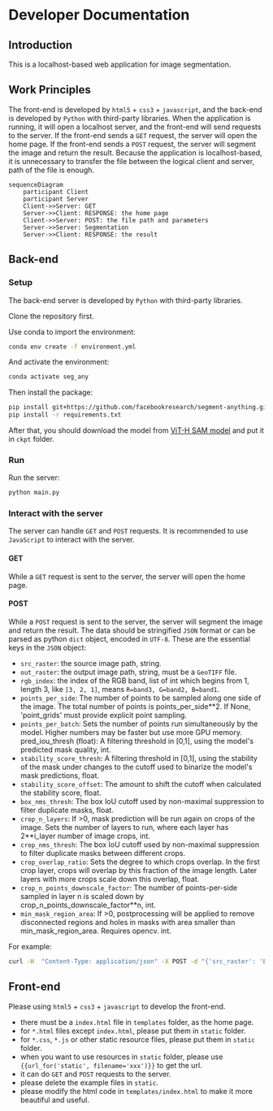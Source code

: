 # Developer Documentation
## Introduction
This is a localhost-based web application for image segmentation.

## Work Principles
The front-end is developed by `html5` + `css3` + `javascript`, and the back-end is developed by `Python` with third-party libraries.
When the application is running, it will open a localhost server, and the front-end will send requests to the server.
If the front-end sends a `GET` request, the server will open the home page.
If the front-end sends a `POST` request, the server will segment the image and return the result.
Because the application is localhost-based, it is unnecessary to transfer the file between the logical client and server,
path of the file is enough.

```mermaid
sequenceDiagram
    participant Client
    participant Server
    Client->>Server: GET
    Server->>Client: RESPONSE: the home page
    Client->>Server: POST: the file path and parameters
    Server->>Server: Segmentation
    Server->>Client: RESPONSE: the result
```

## Back-end
### Setup
The back-end server is developed by `Python` with third-party libraries.

Clone the repository first.

Use conda to import the environment:
```bash
conda env create -f environment.yml
```
And activate the environment:
```bash
conda activate seg_any
```
Then install the package:
```bash
pip install git+https://github.com/facebookresearch/segment-anything.git
pip install -r requirements.txt
```

After that, you should download the model from [ViT-H SAM model](https://dl.fbaipublicfiles.com/segment_anything/sam_vit_h_4b8939.pth)
and put it in `ckpt` folder.

### Run
Run the server:
```bash
python main.py
```

### Interact with the server
The server can handle `GET` and `POST` requests.
It is recommended to use `JavaScript` to interact with the server.

#### GET
While a `GET` request is sent to the server, the server will open the home page.

#### POST
While a `POST` request is sent to the server, the server will segment the image and return the result.
The data should be stringified `JSON` format or can be parsed as python `dict` object, encoded in `UTF-8`.
These are the essential keys in the `JSON` object:
- `src_raster`: the source image path, string.
- `out_raster`: the output image path, string, must be a `GeoTIFF` file.
- `rgb_index`: the index of the RGB band, list of int which begins from 1, length 3, like `[3, 2, 1]`, means `R=band3, G=band2, B=band1`.
- `points_per_side`: The number of points to be sampled along one side of the image. The total number of points is points_per_side**2. If None, 'point_grids' must provide explicit point sampling.
- `points_per_batch`: Sets the number of points run simultaneously
            by the model. Higher numbers may be faster but use more GPU memory.
          pred_iou_thresh (float): A filtering threshold in [0,1], using the
            model's predicted mask quality, int.
- `stability_score_thresh`: A filtering threshold in [0,1], using
            the stability of the mask under changes to the cutoff used to binarize
            the model's mask predictions, float.
- `stability_score_offset`: The amount to shift the cutoff when
            calculated the stability score, float.
- `box_nms_thresh`: The box IoU cutoff used by non-maximal
            suppression to filter duplicate masks, float.
- `crop_n_layers`: If >0, mask prediction will be run again on
            crops of the image. Sets the number of layers to run, where each
            layer has 2**i_layer number of image crops, int.
- `crop_nms_thresh`: The box IoU cutoff used by non-maximal
            suppression to filter duplicate masks between different crops.
- `crop_overlap_ratio`: Sets the degree to which crops overlap.
            In the first crop layer, crops will overlap by this fraction of
            the image length. Later layers with more crops scale down this overlap, float.
- `crop_n_points_downscale_factor`: The number of points-per-side
            sampled in layer n is scaled down by crop_n_points_downscale_factor**n, int.
- `min_mask_region_area`: If >0, postprocessing will be applied
            to remove disconnected regions and holes in masks with area smaller
            than min_mask_region_area. Requires opencv. int.

For example:
```bash
curl -H  "Content-Type: application/json" -X POST -d "{'src_raster': 'E:/Coding/python/seg-any/example/dataset/src/hunnu_1m.tif', 'out_raster': 'E:/Coding/python/seg-any/example/dataset/export/hunnu_1x1m.tif', 'rgb_index': [3, 2, 1], 'points_per_side': 64, 'points_per_batch': 64, 'pred_iou_thresh': 0.88, 'stability_score_thresh': 0.95, 'stability_score_offset': 1.0, 'box_nms_thresh': 0.7, 'crop_n_layers': 0, 'crop_nms_thresh': 0.7, 'crop_overlap_ratio': 512 / 1500, 'crop_n_points_downscale_factor': 1, 'min_mask_region_area': 100}" "http://localhost:64194/"
```


## Front-end
Please using `html5` + `css3` + `javascript` to develop the front-end.
- there must be a `index.html` file in `templates` folder, as the home page.
- for `*.html` files except `index.html`, please put them in `static` folder.
- for `*.css`, `*.js` or other static resource files, please put them in `static` folder.
- when you want to use resources in `static` folder, please use `{{url_for('static', filename='xxx')}}` to get the url.
- it can do `GET` and `POST` requests to the server.
- please delete the example files in `static`.
- please modify the html code in `templates/index.html` to make it more beautiful and useful.